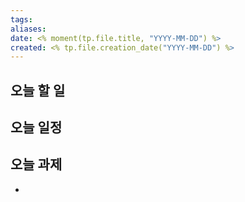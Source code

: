 ```yaml
---
tags: 
aliases: 
date: <% moment(tp.file.title, "YYYY-MM-DD") %>
created: <% tp.file.creation_date("YYYY-MM-DD") %>
---
```


## 오늘 할 일


## 오늘 일정


## 오늘 과제
- 